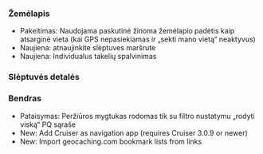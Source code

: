### Žemėlapis
- Pakeitimas: Naudojama paskutinė žinoma žemėlapio padėtis kaip atsarginė vieta (kai GPS nepasiekiamas ir „sekti mano vietą“ neaktyvus)
- Naujiena: atnaujinkite slėptuves maršrute
- Naujiena: Individualus takelių spalvinimas

### Slėptuvės detalės

### Bendras
- Pataisymas: Peržiūros mygtukas rodomas tik su filtro nustatymu „rodyti viską“ PQ sąraše
- New: Add Cruiser as navigation app (requires Cruiser 3.0.9 or newer)
- New: Import geocaching.com bookmark lists from links
